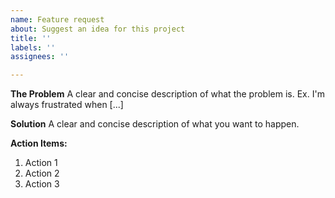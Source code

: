 ```yaml
---
name: Feature request
about: Suggest an idea for this project
title: ''
labels: ''
assignees: ''

---
```


**The Problem**
A clear and concise description of what the problem is. Ex. I'm always frustrated when [...]

**Solution**
A clear and concise description of what you want to happen.

**Action Items:**
1. Action 1
2. Action 2
3. Action 3

